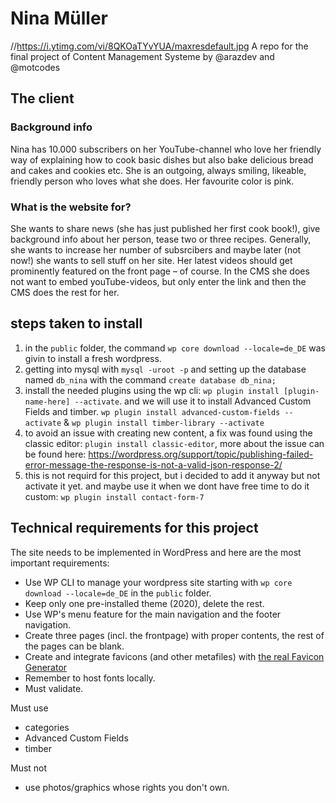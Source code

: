 # Nina Müller
//https://i.ytimg.com/vi/8QKOaTYvYUA/maxresdefault.jpg
A repo for the final project of Content Management Systeme by @arazdev and @motcodes

## The client

### Background info
Nina has 10.000 subscribers on her YouTube-channel who love her friendly way of explaining how to cook basic dishes but also bake delicious bread and cakes and cookies etc.
She is an outgoing, always smiling, likeable, friendly person who loves what she does.
Her favourite color is pink.

### What is the website for?
She wants to share news (she has just published her first cook book!), give background info about her person, tease two or three recipes.
Generally, she wants to increase her number of subsrcibers and maybe later (not now!) she wants to sell stuff on her site.
Her latest videos should get prominently featured on the front page – of course. In the CMS she does not want to embed youTube-videos, but only enter the link and then the CMS does the rest for her.

## steps taken to install

1. in the `public` folder, the command `wp core download --locale=de_DE` was givin to install a fresh wordpress.
2. getting into mysql with `mysql -uroot -p` and setting up the database named `db_nina` with the command `create database db_nina;`
3. install the needed plugins using the wp cli: `wp plugin install [plugin-name-here] --activate`. and we will use it to install Advanced Custom Fields and timber. `wp plugin install advanced-custom-fields --activate` & `wp plugin install timber-library --activate` 
4. to avoid an issue with creating new content, a fix was found using the classic editor: `plugin install classic-editor`, more about the issue can be found here: https://wordpress.org/support/topic/publishing-failed-error-message-the-response-is-not-a-valid-json-response-2/
5. this is not requird for this project, but i decided to add it anyway but not activate it yet. and maybe use it when we dont have free time to do it custom: `wp plugin install contact-form-7`



## Technical requirements for this project
The site needs to be implemented in WordPress and here are the most important requirements:

* Use WP CLI to manage your wordpress site starting with `wp core download --locale=de_DE` in the `public` folder.
* Keep only one pre-installed theme (2020), delete the rest.
* Use WP's menu feature for the main navigation and the footer navigation.
* Create three pages (incl. the frontpage) with proper contents, the rest of the pages can be blank.
* Create and integrate favicons (and other metafiles) with [the real Favicon Generator](https://realfavicongenerator.net/)
* Remember to host fonts locally.
* Must validate.

Must use 
* categories 
* Advanced Custom Fields
* timber

Must not
* use photos/graphics whose rights you don't own.
